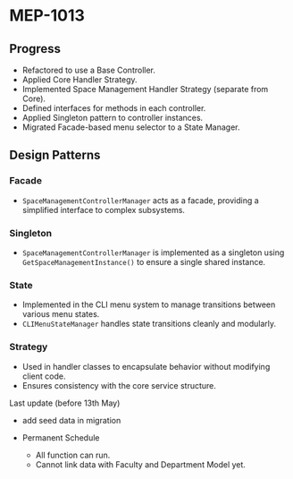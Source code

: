# MEP-1013

## Progress

- Refactored to use a Base Controller.
- Applied Core Handler Strategy.
- Implemented Space Management Handler Strategy (separate from Core).
- Defined interfaces for methods in each controller.
- Applied Singleton pattern to controller instances.
- Migrated Facade-based menu selector to a State Manager.

## Design Patterns

### Facade

- `SpaceManagementControllerManager` acts as a facade, providing a simplified interface to complex subsystems.

### Singleton

- `SpaceManagementControllerManager` is implemented as a singleton using `GetSpaceManagementInstance()` to ensure a single shared instance.

### State

- Implemented in the CLI menu system to manage transitions between various menu states.
- `CLIMenuStateManager` handles state transitions cleanly and modularly.

### Strategy

- Used in handler classes to encapsulate behavior without modifying client code.
- Ensures consistency with the core service structure.

<!-- ### Command

- `ToString()` methods are used to standardize and encapsulate UI output logic, following the Command pattern principles. -->


Last update (before 13th May)

- add seed data in migration

- Permanent Schedule
    - All function can run.
    - Cannot link data with Faculty and Department Model yet.
